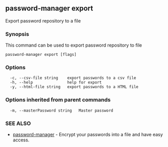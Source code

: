 ## password-manager export

Export password repository to a file

### Synopsis

This command can be used to export password repository to file

```
password-manager export [flags]
```

### Options

```
  -c, --csv-file string    export passwords to a csv file
  -h, --help               help for export
  -y, --html-file string   export passwords to a HTML file
```

### Options inherited from parent commands

```
  -m, --masterPassword string   Master password
```

### SEE ALSO

* [password-manager](password-manager.md)	 - Encrypt your passwords into a file and have easy access.


